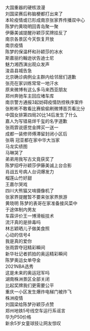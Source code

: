大国重器的硬核浪漫  
刘国梁赛后称脑梗都打出来了  
本轮疫情或已形成南京张家界传播双中心  
陈梦约黄晓明回青岛聚一聚  
伊藤美诚提醒孙颖莎奖牌挂反了  
南京各景区今天恢复开放  
南京疫情  
陈梦的保温杯和孙颖莎的冰水  
斯嘉丽约翰逊状告迪士尼  
魅力湘西演出观众发声  
浚县县城告急  
北京确诊病例业主群内给邻居们道歉  
张亮在家训练常常一地汗水  
原来微博有这么多马来西亚朋友  
郑州奔驰车主回应堵车库  
南京警方通报3起妨碍疫情防控秩序案件  
张彬彬不敢看比赛偷偷刷微博首页看比分  
中国女排第四局20比14后发生了什么  
嘉人为写错易烊千玺的名字道歉  
张雨霏说感觉金牌买一送一  
成都一装修师傅滞留封闭小区后  
张萌 冠亚都在家中华大当家  
马龙实绩图  
马琳哭了  
弟弟用我写古文竟获奖了  
陈梦招呼孙颖莎伊藤美诚上台合影  
肖战五号病人台词爆发力  
榴莲山竹好甜  
王嘉尔哭戏  
四川大熊猫又啃摄像机了  
张家界提醒暂不要来张家界旅游  
黄晓明 陈梦的表哥在家准备接风菜中  
于途体制内男友  
车霖评价王一博滑板技术  
流汗真的是排毒吗  
林志颖晒儿子做美食照  
心动的信号4  
我是真的爱你  
张雨霏夺冠精彩瞬间  
新华社记者抓拍的奥运精彩瞬间  
陈梦奥运女单夺金  
2021NBA选秀  
这是未来的奥运冠军吗  
湖南株洲景区全部关闭  
比起奖牌我们更需要公平  
重庆一小区发生爆炸电梯门被炸飞  
株洲疫情  
刘国梁给陈梦孙颖莎点赞  
郑州地铁5号线空车运行系谣言  
华为P50价格  
新余5岁女童球技让网友惊叹  
